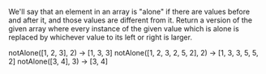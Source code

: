 We'll say that an element in an array is "alone" if there are values before and after it, and those values are different from it. Return a version of the given array where every instance of the given value which is alone is replaced by whichever value to its left or right is larger.

notAlone([1, 2, 3], 2) → [1, 3, 3]
notAlone([1, 2, 3, 2, 5, 2], 2) → [1, 3, 3, 5, 5, 2]
notAlone([3, 4], 3) → [3, 4]